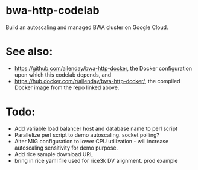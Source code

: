 # bwa-http-codelab
Build an autoscaling and managed BWA cluster on Google Cloud.

# See also:
* https://github.com/allenday/bwa-http-docker, the Docker configuration upon which this codelab depends, and
* https://hub.docker.com/r/allenday/bwa-http-docker/, the compiled Docker image from the repo linked above.

# Todo:
* Add variable load balancer host and database name to perl script
* Parallelize perl script to demo autoscaling. socket polling?
* Alter MIG configuration to lower CPU utilization - will increase autoscaling sensitivity for demo purpose.
* Add rice sample download URL
* bring in rice yaml file used for rice3k DV alignment. prod example
